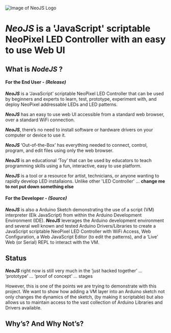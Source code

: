 ![Image of NeoJS Logo](https://repository-images.githubusercontent.com/229978182/168daa80-2a98-11ea-8a90-c992fa3068a7)
# ***NeoJS*** is a 'JavaScript' scriptable NeoPixel LED Controller with an easy to use Web UI

## What is ***NodeJS*** ?

#### For the End User - *(Release)*
***NeoJS*** is a ‘JavaScript’ scriptable NeoPixel LED Controller that can be used by beginners and experts to learn, test, prototype, experiment with, and deploy NeoPixel addressable LEDs and LED patterns. 

***NeoJS*** has an easy to use web UI accessible from a standard web browser, over a standard WiFi connection.

***NeoJS***, there’s no need to install software or hardware drivers on your computer or device to use it.

***NeoJS*** ‘Out-of-the-Box’ has everything needed to connect, control, program, and edit files using only the web browser.

***NeoJS*** is an educational ‘Toy’ that can be used by educators to teach programming skills using a fun, interactive, easy to use platform. 

***NeoJS*** is a tool or a resource for artist, technicians, or anyone wanting to rapidly develop LED installaions. Unlike other 'LED Controller' ... **change me to not put down something else**
  
  
#### For the Developer - *(Source)*
***NeoJS*** is also a Arduino Sketch demonstrating the use of a script (VM) interpreter (Elk JavaScript) from within the Arduino Development Environment (IDE). ***NeoJS*** leverages the Arduino development environment and several well known and tested Arduino Drivers/Libraries to create a JavaScript scriptable NeoPixel LED Controller with WiFi Access, Web Configuration, a Web JavaScript Editor (to edit the patterns), and a ‘Live’ Web (or Serial) REPL to interact with the VM. 

## Status
***NeoJS*** right now is still very much in the ‘just hacked together’ … ‘prototype’ … ‘proof of concept’ … stages 

However, this is one of the points we are trying to demonstrate with this project. We want to show how adding a VM layer into an Arduino sketch not only changes the dynamics of the sketch, (by making it scriptable) but also allows us to maintain access to the vast collection of Arduino Libraries and Drivers available.

## Why’s? And Why Not’s?

